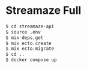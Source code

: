 # Streamaze Full

```bash
$ cd streamaze-api
$ source .env
$ mix deps.get
$ mix ecto.create
$ mix ecto.migrate
$ cd ..
$ docker compose up
```